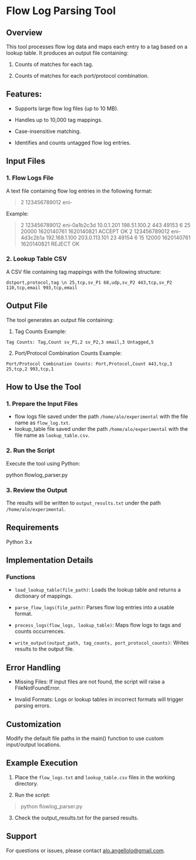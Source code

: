 # Flow Log Parsing Tool

## Overview

This tool processes flow log data and maps each entry to a tag based on a lookup table. It produces an output file containing:

  1. Counts of matches for each tag.

  2. Counts of matches for each port/protocol combination.

## Features:

  - Supports large flow log files (up to 10 MB).

  - Handles up to 10,000 tag mappings.

  - Case-insensitive matching.

  - Identifies and counts untagged flow log entries.

## Input Files

### 1. Flow Logs File

A text file containing flow log entries in the following format:

> 2 123456789012 eni-<instance-id> <source-ip> <destination-ip> <destination-port> <source-port> <protocol> <packets> <bytes> <start-time> <end-time> <action> <log-status>

Example:

> 2 123456789012 eni-0a1b2c3d 10.0.1.201 198.51.100.2 443 49153 6 25 20000 1620140761 1620140821 ACCEPT OK
> 2 123456789012 eni-4d3c2b1a 192.168.1.100 203.0.113.101 23 49154 6 15 12000 1620140761 1620140821 REJECT OK

### 2. Lookup Table CSV

A CSV file containing tag mappings with the following structure:

`dstport,protocol,tag \n
25,tcp,sv_P1
68,udp,sv_P2
443,tcp,sv_P2
110,tcp,email
993,tcp,email`

## Output File

The tool generates an output file containing:

1. Tag Counts Example:

`Tag Counts:
Tag,Count
sv_P1,2
sv_P2,3
email,3
Untagged,5`

2. Port/Protocol Combination Counts Example:

`Port/Protocol Combination Counts:
Port,Protocol,Count
443,tcp,3
25,tcp,2
993,tcp,1`

## How to Use the Tool

### 1. Prepare the Input Files

- flow logs file saved under the path `/home/alo/experimental` with the file name as `flow_log.txt`.
- lookup_table file saved under the path `/home/alo/experimental` with the file name as `lookup_table.csv`.

### 2. Run the Script

Execute the tool using Python:

python flowlog_parser.py

### 3. Review the Output

The results will be written to `output_results.txt` under the path `/home/alo/experimental`.

## Requirements

Python 3.x

## Implementation Details

### Functions

- `load_lookup_table(file_path)`: Loads the lookup table and returns a dictionary of mappings.

- `parse_flow_logs(file_path)`: Parses flow log entries into a usable format.

- `process_logs(flow_logs, lookup_table)`: Maps flow logs to tags and counts occurrences.

- `write_output(output_path, tag_counts, port_protocol_counts)`: Writes results to the output file.

## Error Handling

- Missing Files: If input files are not found, the script will raise a FileNotFoundError.

- Invalid Formats: Logs or lookup tables in incorrect formats will trigger parsing errors.

## Customization

Modify the default file paths in the main() function to use custom input/output locations.

## Example Execution

1. Place the `flow_logs.txt` and `lookup_table.csv` files in the working directory.

2. Run the script:

> python flowlog_parser.py

3. Check the output_results.txt for the parsed results.

## Support

For questions or issues, please contact alo.angellolo@gmail.com.

